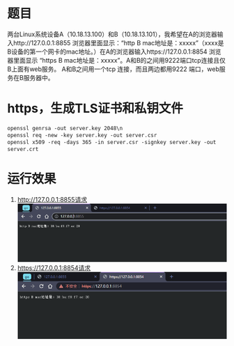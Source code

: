# 题目
两台Linux系统设备A（10.18.13.100）和B（10.18.13.101），我希望在A的浏览器输入http://127.0.0.1:8855 浏览器里面显示：“http B mac地址是：xxxxx”（xxxx是B设备的第一个网卡的mac地址。）在A的浏览器输入https://127.0.0.1:8854 浏览器里面显示 “https B mac地址是：xxxxx”。A和B的之间用9222端口tcp连接且仅B上面有web服务。
A和B之间用一个tcp 连接，而且两边都用9222 端口，web服务在B服务器中。



# https，生成TLS证书和私钥文件
```
openssl genrsa -out server.key 2048\n
openssl req -new -key server.key -out server.csr
openssl x509 -req -days 365 -in server.csr -signkey server.key -out server.crt
```

# 运行效果
1. http://127.0.0.1:8855请求
![img.png](img.png)
2. https://127.0.0.1:8854请求
![img_1.png](img_1.png)